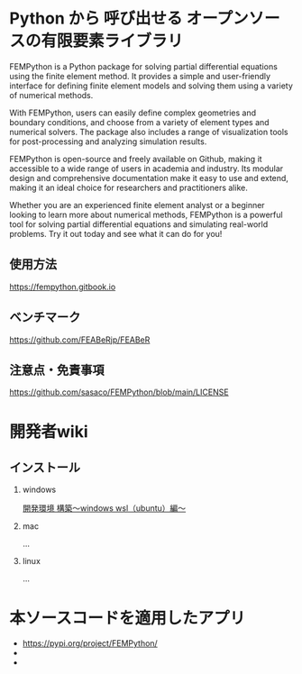 # Python から 呼び出せる オープンソースの有限要素ライブラリ

FEMPython is a Python package for solving partial differential equations using the finite element method. It provides a simple and user-friendly interface for defining finite element models and solving them using a variety of numerical methods.

With FEMPython, users can easily define complex geometries and boundary conditions, and choose from a variety of element types and numerical solvers. The package also includes a range of visualization tools for post-processing and analyzing simulation results.

FEMPython is open-source and freely available on Github, making it accessible to a wide range of users in academia and industry. Its modular design and comprehensive documentation make it easy to use and extend, making it an ideal choice for researchers and practitioners alike.

Whether you are an experienced finite element analyst or a beginner looking to learn more about numerical methods, FEMPython is a powerful tool for solving partial differential equations and simulating real-world problems. Try it out today and see what it can do for you!

## 使用方法

https://fempython.gitbook.io

## ベンチマーク

https://github.com/FEABeRjp/FEABeR


## 注意点・免責事項

https://github.com/sasaco/FEMPython/blob/main/LICENSE


# 開発者wiki

## インストール

1. windows

    [開発環境 構築～windows wsl（ubuntu）編～](https://github.com/sasaco/FEMPython/wiki/%E9%96%8B%E7%99%BA%E7%92%B0%E5%A2%83-%E6%A7%8B%E7%AF%89%EF%BD%9Ewindows-wsl%EF%BC%88ubuntu%EF%BC%89%E7%B7%A8%EF%BD%9E)

2. mac

    ...

3. linux

    ...


# 本ソースコードを適用したアプリ

- https://pypi.org/project/FEMPython/
- 
- 


